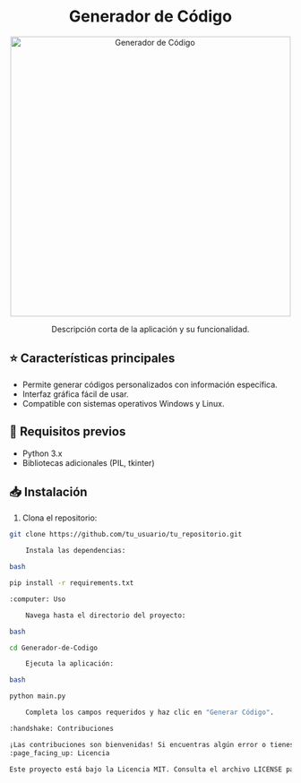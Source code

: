 <h1 align="center">Generador de Código</h1>

<p align="center">
  <img src="ruta/a/la/imagen.png" alt="Generador de Código" width="500">
</p>

<p align="center">Descripción corta de la aplicación y su funcionalidad.</p>

## :star: Características principales

- Permite generar códigos personalizados con información específica.
- Interfaz gráfica fácil de usar.
- Compatible con sistemas operativos Windows y Linux.

## :rocket: Requisitos previos

- Python 3.x
- Bibliotecas adicionales (PIL, tkinter)

## :inbox_tray: Instalación

1. Clona el repositorio:

```bash
git clone https://github.com/tu_usuario/tu_repositorio.git

    Instala las dependencias:

bash

pip install -r requirements.txt

:computer: Uso

    Navega hasta el directorio del proyecto:

bash

cd Generador-de-Codigo

    Ejecuta la aplicación:

bash

python main.py

    Completa los campos requeridos y haz clic en "Generar Código".

:handshake: Contribuciones

¡Las contribuciones son bienvenidas! Si encuentras algún error o tienes alguna sugerencia de mejora, por favor crea una issue o envía un pull request.
:page_facing_up: Licencia

Este proyecto está bajo la Licencia MIT. Consulta el archivo LICENSE para más detalles.
